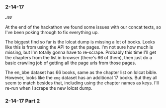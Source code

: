 

### 2-14-17
_JW_

At the end of the hackathon we found some issues with our concat texts, so I've been poking through to fix everything up.

The biggest find so far is the lolcat dump is missing a lot of books. Looks like this is from using the API to get the pages. I'm not sure how much is missing, but I'm totally gonna have to re-scrape. Probably this time I'll get the chapters from the list in browser (there's 66 of them), then just do a basic crawling job of getting all the page urls from those pages. 

The en_bbe dataset has 66 books, same as the chapter list on lolcat bible. However, looks like the `eng` dataset has an additional 17 books. But they all seem to match besides that, including using the chapter names as keys. I'll re-run when I scrape the new lolcat dump.


### 2-14-17 Part 2

